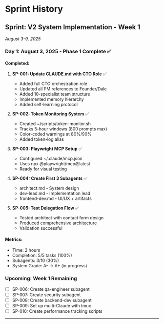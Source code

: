 # Sprint History

## Sprint: V2 System Implementation - Week 1
*August 3-9, 2025*

### Day 1: August 3, 2025 - Phase 1 Complete ✅

#### Completed:
1. **SP-001: Update CLAUDE.md with CTO Role** ✅
   - Added full CTO orchestration role
   - Updated all PM references to Founder/Dale
   - Added 10-specialist team structure
   - Implemented memory hierarchy
   - Added self-learning protocol

2. **SP-002: Token Monitoring System** ✅
   - Created ~/scripts/token-monitor.sh
   - Tracks 5-hour windows (800 prompts max)
   - Color-coded warnings at 80%/90%
   - Added token-log alias

3. **SP-003: Playwright MCP Setup** ✅
   - Configured ~/.claude/mcp.json
   - Uses npx @playwright/mcp@latest
   - Ready for visual testing

4. **SP-004: Create First 3 Subagents** ✅
   - architect.md - System design
   - dev-lead.md - Implementation lead
   - frontend-dev.md - UI/UX + artifacts

5. **SP-005: Test Delegation Flow** ✅
   - Tested architect with contact form design
   - Produced comprehensive architecture
   - Validation successful

#### Metrics:
- Time: 2 hours
- Completion: 5/5 tasks (100%)
- Subagents: 3/10 (30%)
- System Grade: A- → A+ (in progress)

### Upcoming: Week 1 Remaining
- [ ] SP-006: Create qa-engineer subagent
- [ ] SP-007: Create security subagent  
- [ ] SP-008: Create backend-dev subagent
- [ ] SP-009: Set up multi-Claude with tmux
- [ ] SP-010: Create performance tracking scripts

---